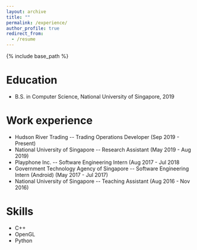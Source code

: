 ```yaml
---
layout: archive
title: ""
permalink: /experience/
author_profile: true
redirect_from:
  - /resume
---
```


{% include base_path %}

Education
======
* B.S. in Computer Science, National University of Singapore, 2019

Work experience
======
* Hudson River Trading -- Trading Operations Developer (Sep 2019 - Present)
* National University of Singapore -- Research Assistant (May 2019 - Aug 2019)
* Playphone Inc. -- Software Engineering Intern (Aug 2017 - Jul 2018
* Government Technology Agency of Singapore -- Software Engineering Intern (Android) (May 2017 - Jul 2017)
* National University of Singapore -- Teaching Assistant (Aug 2016 - Nov 2016)

Skills
======
* C++
* OpenGL
* Python


